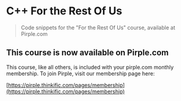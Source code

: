 # C++ For the Rest Of Us
> Code snippets for the "For the Rest Of Us" course, available at Pirple.com


## This course is now available on Pirple.com
This course, like all others, is included with your pirple.com monthly membership. To join Pirple, visit our membership page here:

[https://pirple.thinkific.com/pages/membership](https://pirple.thinkific.com/pages/membership)
